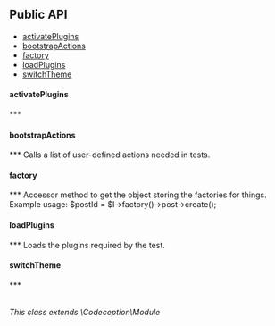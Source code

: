 <!--doc-->


<h2>Public API</h2>
<nav>
	<ul>
		<li>
			<a href="#activatePlugins">activatePlugins</a>
		</li>
		<li>
			<a href="#bootstrapActions">bootstrapActions</a>
		</li>
		<li>
			<a href="#factory">factory</a>
		</li>
		<li>
			<a href="#loadPlugins">loadPlugins</a>
		</li>
		<li>
			<a href="#switchTheme">switchTheme</a>
		</li>
	</ul>
</nav>

<h4 id="activatePlugins">activatePlugins</h4>
***

</br>

<h4 id="bootstrapActions">bootstrapActions</h4>
***
Calls a list of user-defined actions needed in tests.
</br>

<h4 id="factory">factory</h4>
***
Accessor method to get the object storing the factories for things. Example usage: $postId = $I->factory()->post->create();
</br>

<h4 id="loadPlugins">loadPlugins</h4>
***
Loads the plugins required by the test.
</br>

<h4 id="switchTheme">switchTheme</h4>
***

</br>
</br>

*This class extends \Codeception\Module*

<!--/doc-->
